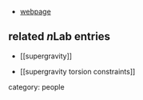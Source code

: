 

* [webpage](http://www.gran.name)

## related $n$Lab entries

* [[supergravity]]

* [[supergravity torsion constraints]]

category: people